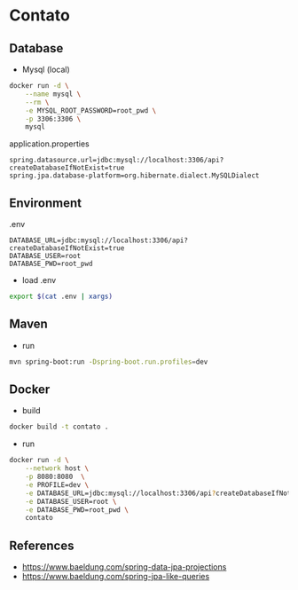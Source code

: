 # Contato

## Database

* Mysql (local)

```sh
docker run -d \
    --name mysql \
    --rm \
    -e MYSQL_ROOT_PASSWORD=root_pwd \
    -p 3306:3306 \
    mysql
```

application.properties

```
spring.datasource.url=jdbc:mysql://localhost:3306/api?createDatabaseIfNotExist=true
spring.jpa.database-platform=org.hibernate.dialect.MySQLDialect
```

## Environment

.env

```
DATABASE_URL=jdbc:mysql://localhost:3306/api?createDatabaseIfNotExist=true
DATABASE_USER=root
DATABASE_PWD=root_pwd
```

* load .env

```sh
export $(cat .env | xargs)
```

## Maven

* run

```sh
mvn spring-boot:run -Dspring-boot.run.profiles=dev
```

## Docker

* build 

```sh
docker build -t contato .
```

* run

```sh
docker run -d \
    --network host \
    -p 8080:8080  \
    -e PROFILE=dev \
    -e DATABASE_URL=jdbc:mysql://localhost:3306/api?createDatabaseIfNotExist=true \
    -e DATABASE_USER=root \
    -e DATABASE_PWD=root_pwd \
    contato
```

## References

- https://www.baeldung.com/spring-data-jpa-projections
- https://www.baeldung.com/spring-jpa-like-queries

